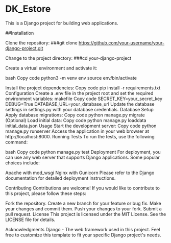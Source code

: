 # DK_Estore
This is a Django project for building web applications.

##Installation

Clone the repository:
###git clone https://github.com/your-username/your-django-project.git

Change to the project directory:
###cd your-django-project

Create a virtual environment and activate it:

bash
Copy code
python3 -m venv env
source env/bin/activate

Install the project dependencies:
Copy code
pip install -r requirements.txt
Configuration
Create a .env file in the project root and set the required environment variables:
makefile
Copy code
SECRET_KEY=your_secret_key
DEBUG=True
DATABASE_URL=your_database_url
Update the database settings in settings.py with your database credentials.
Database Setup
Apply database migrations:
Copy code
python manage.py migrate
(Optional) Load initial data:
Copy code
python manage.py loaddata initial_data.json
Usage
Start the development server:
Copy code
python manage.py runserver
Access the application in your web browser at http://localhost:8000.
Running Tests
To run the tests, use the following command:

bash
Copy code
python manage.py test
Deployment
For deployment, you can use any web server that supports Django applications. Some popular choices include:

Apache with mod_wsgi
Nginx with Gunicorn
Please refer to the Django documentation for detailed deployment instructions.

Contributing
Contributions are welcome! If you would like to contribute to this project, please follow these steps:

Fork the repository.
Create a new branch for your feature or bug fix.
Make your changes and commit them.
Push your changes to your fork.
Submit a pull request.
License
This project is licensed under the MIT License. See the LICENSE file for details.

Acknowledgments
Django - The web framework used in this project.
Feel free to customize this template to fit your specific Django project's needs.
